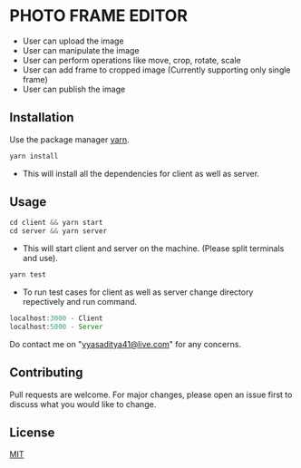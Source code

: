 # PHOTO FRAME EDITOR
- User can upload the image
- User can manipulate the image
- User can perform operations like move, crop, rotate, scale
- User can add frame to cropped image (Currently supporting only single frame)
- User can publish the image

## Installation

Use the package manager [yarn](https://classic.yarnpkg.com/en/docs/cli/link/).

```js
yarn install
```
- This will install all the dependencies for client as well as server.

## Usage

```js
cd client && yarn start
cd server && yarn server
```
- This will start client and server on the machine. (Please split terminals and use).

```js
yarn test
```
- To run test cases for client as well as server change directory repectively and run command.

```js
localhost:3000 - Client
localhost:5000 - Server
```


Do contact me on "vyasaditya41@live.com" for any concerns.

## Contributing
Pull requests are welcome. For major changes, please open an issue first to discuss what you would like to change.

## License
[MIT](https://choosealicense.com/licenses/mit/)